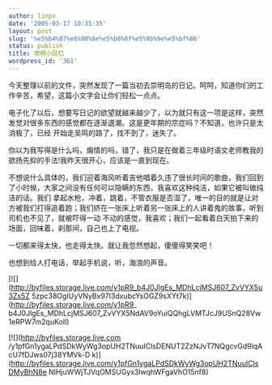 ```yaml
---
author: linpx
date: '2005-03-17 10:35:35'
layout: post
slug: '%e5%b4%87%e6%98%8e%e5%b0%8f%e5%9b%9e%e5%bf%86'
status: publish
title: 崇明小回忆
wordpress_id: '361'
---
```


今天整理以前的文件，突然发现了一篇当初去崇明岛的日记。呵呵，知道你们的工作辛苦，希望，这篇小文字会让你们轻松一点点。



电子化了以后，想要写日记的欲望就越来越少了，以为就只有这一项是这样，突然发觉对很多东西的感觉都在逐渐退潮。这是更年期的宗症吗？不知道，也许只是太消极了，已经
开始走吴鸣的路了，找不到了，迷失了。

你以为我写得是什么吗，煽情的吗，错了，我只是在做着三年级时语文老师教我的欲扬先抑的手法!我昨天很开心，应该是一直到现在。

不想说什么具体的，我们迎着海风听着吉他唱着久违了很长时间的歌曲，我们回到了小时候，大家之间没有任何可以隐瞒的东西，我喜欢这种纯洁，如果它被叫做纯洁的话。我们
拿起水枪，冲着，跳着，不管衣服是否湿了，唯一的目的就是让对方被我们打得追着跑；我们挤在一张床上听着另一张床上的人讲着鬼的故事，听到司机也不见了，就被吓得一动
不动的感觉，我喜欢；我们一起看着白天拍下来的场面，回味着，刹那间，自己也上了电视。

一切都来得太快，也走得太快。就让我忽然想起，傻傻得笑笑吧！


也想到给人打电话，举起手机说，听，海浪的声音。

[![](http://byfiles.storage.live.com/y1pR9_b4J0JlgEs_MDhLcjMSJ607_ZvVYX5u3Zs5Z
5zpc38OgIUyVNyBx97I3dxubcYsOGZ9sXYt7k)](http://byfiles.storage.live.com/y1pR9_
b4J0JlgEs_MDhLcjMSJ607_ZvVYX5NdAV9oYuiQQhgLVMTJcJ9USnQ28Vw1eRPW7m2quKolI)

[![](http://byfiles.storage.live.com
/y1pfGn1ygaLPdSDkWyWg3opUH2TNuuIClsDENUT2ZzNJvT7NQgcvGd9lqAcU7fDJws07j38YMVk-D
k)](http://byfiles.storage.live.com/y1pfGn1ygaLPdSDkWyWg3opUH2TNuuIClsDMyBhN8e
NlHjuWWjTJVqOMSUGyx3lwqhWFgaVhO15nf8)

